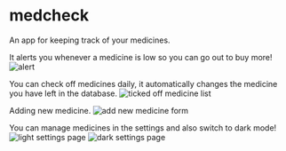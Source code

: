 # medcheck
An app for keeping track of your medicines.

It alerts you whenever a medicine is low so you can go out to buy more!
![alert](https://i.imgur.com/I2XbA74.jpg)

You can check off medicines daily, it automatically changes the medicine you have left in the database.
![ticked off medicine list](https://i.imgur.com/5XqY6mL.jpg)

Adding new medicine.
![add new medicine form](https://i.imgur.com/T1W8Y2u.jpg)

You can manage medicines in the settings and also switch to dark mode!
![light settings page](https://i.imgur.com/oKDqEz9.jpg) ![dark settings page](https://i.imgur.com/pHVHqXJ.jpg)
